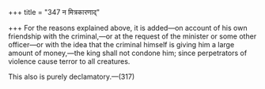 +++
title = "347 न मित्रकारणाद्"

+++
For the reasons explained above, it is added—on account of his own
friendship with the criminal,—or at the request of the minister or some
other officer—or with the idea that the criminal himself is giving him a
large amount of money,—the king shall not condone him; since
perpetrators of violence cause terror to all creatures.

This also is purely declamatory.—(317)


